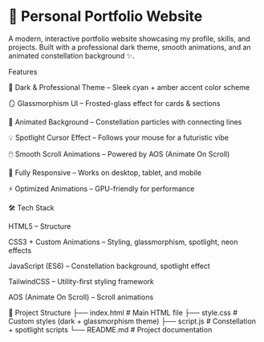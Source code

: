 # 🌌 Personal Portfolio Website
A modern, interactive portfolio website showcasing my profile, skills, and projects.
Built with a professional dark theme, smooth animations, and an animated constellation background ✨.

Features

🎨 Dark & Professional Theme – Sleek cyan + amber accent color scheme

🪞 Glassmorphism UI – Frosted-glass effect for cards & sections

🌌 Animated Background – Constellation particles with connecting lines

💡 Spotlight Cursor Effect – Follows your mouse for a futuristic vibe

🖱️ Smooth Scroll Animations – Powered by AOS (Animate On Scroll)

📱 Fully Responsive – Works on desktop, tablet, and mobile

⚡ Optimized Animations – GPU-friendly for performance

🛠️ Tech Stack

HTML5 – Structure

CSS3 + Custom Animations – Styling, glassmorphism, spotlight, neon effects

JavaScript (ES6) – Constellation background, spotlight effect

TailwindCSS – Utility-first styling framework

AOS (Animate On Scroll) – Scroll animations


📂 Project Structure
├── index.html        # Main HTML file
├── style.css         # Custom styles (dark + glassmorphism theme)
├── script.js         # Constellation + spotlight scripts
└── README.md         # Project documentation

